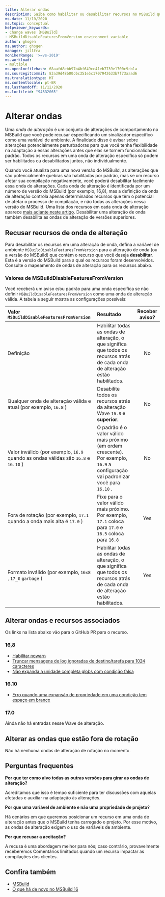```yaml
---
title: Alterar ondas
description: Saiba como habilitar ou desabilitar recursos no MSBuild que são potencialmente perturbadores.
ms.date: 11/10/2020
ms.topic: conceptual
helpviewer_keywords:
- Change waves [MSBuild]
- MSBuildDisableFeaturesFromVersion environment variable
author: ghogen
ms.author: ghogen
manager: jillfra
monikerRange: '>=vs-2019'
ms.workload:
- multiple
ms.openlocfilehash: 68aafd8ebb97b4bf649cc41eb7739e1700c9cb1a
ms.sourcegitcommit: 83a39d48b00c6c351e5c1707942633b7f73aaad6
ms.translationtype: MT
ms.contentlocale: pt-BR
ms.lasthandoff: 11/12/2020
ms.locfileid: "94532065"
---
```

# <a name="change-waves"></a>Alterar ondas

Uma *onda de alteração* é um conjunto de alterações de comportamento no MSBuild que você pode recusar especificando um sinalizador específico como uma variável de ambiente. A finalidade disso é avisar sobre alterações potencialmente perturbadoras para que você tenha flexibilidade na adaptação a essas alterações antes que elas se tornem funcionalidades padrão. Todos os recursos em uma onda de alteração específica só podem ser habilitados ou desabilitados juntos, não individualmente.

Quando você atualiza para uma nova versão do MSBuild, as alterações que são potencialmente quebras são habilitadas por padrão, mas se um recurso afetar sua compilação negativamente, você poderá desabilitar facilmente essa onda de alterações. Cada onda de alteração é identificada por um número de versão do MSBuild (por exemplo, 16,8), mas a definição da onda de alteração controla apenas determinados recursos que têm o potencial de afetar o processo de compilação, e não todas as alterações nessa versão do MSBuild. Uma lista dos recursos em cada onda de alteração aparece [mais adiante neste artigo](#change-waves-and-associated-features). Desabilitar uma alteração de onda também desabilita as ondas de alteração de versões superiores.

## <a name="opt-out-of-change-wave-features"></a>Recusar recursos de onda de alteração

Para desabilitar os recursos em uma alteração de onda, defina a variável de ambiente `MSBuildDisableFeaturesFromVersion` para a alteração de onda (ou a versão do MSBuild) que contém o recurso que você deseja **desabilitar**. Esta é a versão do MSBuild para a qual os recursos foram desenvolvidos. Consulte o mapeamento de ondas de alteração para os recursos abaixo.

### <a name="msbuilddisablefeaturesfromversion-values"></a>Valores de MSBuildDisableFeaturesFromVersion

Você receberá um aviso e/ou padrão para uma onda específica se não definir `MSBuildDisableFeaturesFromVersion` como uma onda de alteração válida. A tabela a seguir mostra as configurações possíveis:

| Valor `MSBuildDisableFeaturesFromVersion`                         | Resultado        | Receber aviso? |
| :-------------                                                    | :----------   | :----------: |
| Definição                                                             | Habilitar todas as ondas de alteração, o que significa que todos os recursos atrás de cada onda de alteração estão habilitados.               | No   |
| Qualquer onda de alteração válida e atual (por exemplo, `16.8` )                      | Desabilite todos os recursos atrás da alteração Wave `16.8` **e superior**.                                           | No   |
| Valor inválido (por exemplo, `16.9` quando as ondas válidas são `16.8` e `16.10` )| O padrão é o valor válido mais próximo (em ordem crescente). Por exemplo, `16.9` a configuração vai padronizar você para `16.10` .               | No   |
| Fora de rotação (por exemplo, `17.1` quando a onda mais alta é `17.0` )      | Fixe para o valor válido mais próximo. Por exemplo, `17.1` coloca para `17.0` e `16.5` coloca para `16.8`                    | Yes  |
| Formato inválido (por exemplo, `16x8` , `17_0` `garbage` )                    | Habilitar todas as ondas de alteração, o que significa que todos os recursos atrás de cada onda de alteração estão habilitados.               | Yes  |

## <a name="change-waves-and-associated-features"></a>Alterar ondas e recursos associados

Os links na lista abaixo vão para o GitHub PR para o recurso.

### <a name="168"></a>16,8

- [Habilitar nowarn](https://github.com/dotnet/msbuild/pull/5671)
- [Truncar mensagens de log ignoradas de destino/tarefa para 1024 caracteres](https://github.com/dotnet/msbuild/pull/5553)
- [Não expanda a unidade completa globs com condição falsa](https://github.com/dotnet/msbuild/pull/5669)

### <a name="1610"></a>16.10

- [Erro quando uma expansão de propriedade em uma condição tem espaço em branco](https://github.com/dotnet/msbuild/pull/5672)

### <a name="170"></a>17.0

Ainda não há entradas nesse Wave de alteração.

## <a name="change-waves-that-are-out-of-rotation"></a>Alterar as ondas que estão fora de rotação

Não há nenhuma ondas de alteração de rotação no momento.

## <a name="faq"></a>Perguntas frequentes

**Por que ter como alvo todas as outras versões para girar as ondas de alteração?**

Acreditamos que isso é tempo suficiente para ter discussões com aquelas afetadas e auxiliar na adaptação às alterações.

**Por que uma variável de ambiente e não uma propriedade de projeto?**

Há cenários em que queremos posicionar um recurso em uma onda de alteração antes que o MSBuild tenha carregado o projeto. Por esse motivo, as ondas de alteração exigem o uso de variáveis de ambiente.

**Por que recusar a aceitação?**

A recusa é uma abordagem melhor para nós; caso contrário, provavelmente receberemos Comentários limitados quando um recurso impactar as compilações dos clientes.

## <a name="see-also"></a>Confira também

- [MSBuild](msbuild.md)
- [O que há de novo no MSBuild 16](whats-new-msbuild-16-0.md)

